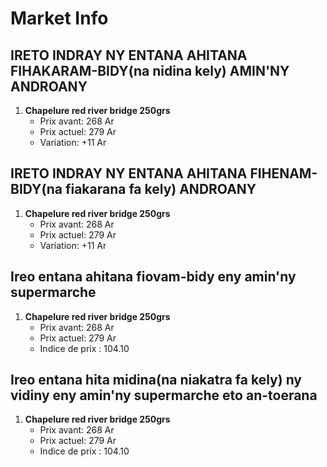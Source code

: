 # Market Info

## IRETO INDRAY NY ENTANA AHITANA FIHAKARAM-BIDY(na nidina kely) AMIN'NY ANDROANY

1. **Chapelure red river bridge 250grs**
   - Prix avant: 268 Ar
   - Prix actuel: 279 Ar
   - Variation: +11 Ar

## IRETO INDRAY NY ENTANA AHITANA FIHENAM-BIDY(na fiakarana fa kely) ANDROANY

1. **Chapelure red river bridge 250grs**
   - Prix avant: 268 Ar
   - Prix actuel: 279 Ar
   - Variation: +11 Ar

## Ireo entana ahitana fiovam-bidy eny amin'ny supermarche

1. **Chapelure red river bridge 250grs**
   - Prix avant: 268 Ar
   - Prix actuel: 279 Ar
   - Indice de prix : 104.10

## Ireo entana hita midina(na niakatra fa kely) ny vidiny eny amin'ny supermarche eto an-toerana

1. **Chapelure red river bridge 250grs**
   - Prix avant: 268 Ar
   - Prix actuel: 279 Ar
   - Indice de prix : 104.10

